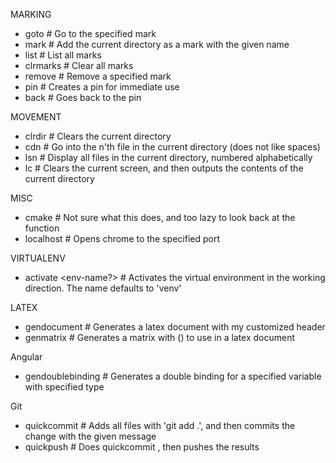 MARKING
- goto <mark-name>		# Go to the specified mark
- mark <mark-name>		# Add the current directory as a mark with the given name
- list					# List all marks
- clrmarks				# Clear all marks
- remove <mark-name>	# Remove a specified mark
- pin					# Creates a pin for immediate use
- back					# Goes back to the pin

MOVEMENT
- clrdir				# Clears the current directory
- cdn <n>				# Go into the n'th file in the current directory (does not like spaces)
- lsn					# Display all files in the current directory, numbered alphabetically
- lc                    # Clears the current screen, and then outputs the contents of the current directory

MISC
- cmake					# Not sure what this does, and too lazy to look back at the function
- localhost <port-num>  # Opens chrome to the specified port

VIRTUALENV
- activate <env-name?>  # Activates the virtual environment in the working direction. The name defaults to 'venv'

LATEX
- gendocument			# Generates a latex document with my customized header
- genmatrix				# Generates a matrix with () to use in a latex document

Angular
- gendoublebinding		# Generates a double binding for a specified variable with specified type


Git
- quickcommit <message>	# Adds all files with 'git add .', and then commits the change with the given message
- quickpush <message> 	# Does quickcommit <message>, then pushes the results


